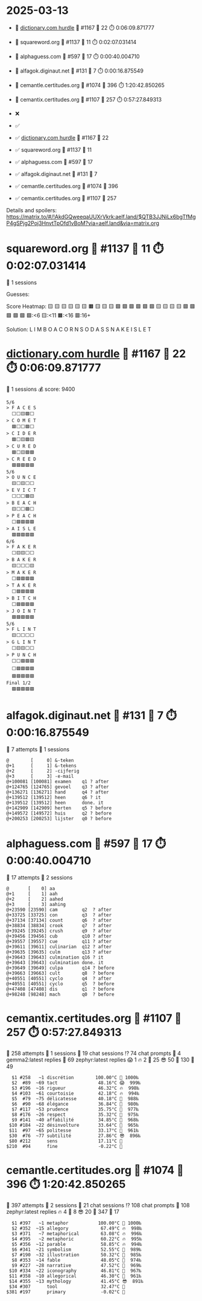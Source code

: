 # 2025-03-13

- 🔗 [dictionary.com hurdle](https://play.dictionary.com/games/todays-hurdle) 🧩 #1167 🥳 22 ⏱️ 0:06:09.871777
- 🔗 squareword.org 🧩 #1137 🥳 11 ⏱️ 0:02:07.031414
- 🔗 alphaguess.com 🧩 #597 🥳 17 ⏱️ 0:00:40.004710
- 🔗 alfagok.diginaut.net 🧩 #131 🥳 7 ⏱️ 0:00:16.875549
- 🔗 cemantle.certitudes.org 🧩 #1074 🥳 396 ⏱️ 1:20:42.850265
- 🔗 cemantix.certitudes.org 🧩 #1107 🥳 257 ⏱️ 0:57:27.849313

- ❌
- ✅

- ✅ [dictionary.com hurdle](https://play.dictionary.com/games/todays-hurdle) 🧩 #1167 🥳 22
- ✅ squareword.org 🧩 #1137 🥳 11
- ✅ alphaguess.com 🧩 #597 🥳 17
- ✅ alfagok.diginaut.net 🧩 #131 🥳 7
- ✅ cemantle.certitudes.org 🧩 #1074 🥳 396
- ✅ cemantix.certitudes.org 🧩 #1107 🥳 257

Details and spoilers: https://matrix.to/#/!AkdGQweeqaUUXrVkrk:aelf.land/$QTB3JJNiLx6bgTfMgP4gSPjg2Poj3HnvtTpOfd1vBoM?via=aelf.land&via=matrix.org

# squareword.org 🧩 #1137 🥳 11 ⏱️ 0:02:07.031414

📜 1 sessions

Guesses:

Score Heatmap:
    🟨 🟨 🟨 🟨 🟨
    🟨 🟧 🟨 🟨 🟨
    🟩 🟩 🟩 🟩 🟩
    🟩 🟨 🟨 🟨 🟨
    🟩 🟩 🟩 🟩 🟩
    🟩:<6 🟨:<11 🟧:<16 🟥:16+

Solution:
    L I M B O
    A C O R N
    S O D A S
    S N A K E
    I S L E T

# [dictionary.com hurdle](https://play.dictionary.com/games/todays-hurdle) 🧩 #1167 🥳 22 ⏱️ 0:06:09.871777

📜 1 sessions
💰 score: 9400

    5/6
    > F A C E S
      ⬜⬜🟨🟩⬜
    > C O M E T
      🟩⬜⬜🟩⬜
    > C I D E R
      🟩⬜🟨🟩🟨
    > C U R E D
      🟩⬜🟨🟩🟩
    > C R E E D
      🟩🟩🟩🟩🟩
    5/6
    > O U N C E
      🟨⬜🟨⬜⬜
    > E V I C T
      ⬜⬜⬜🟩🟨
    > B E A C H
      🟨⬜⬜🟩⬜
    > P E A C H
      ⬜🟩🟩🟩🟩
    > A I S L E
      🟩🟩🟩🟩🟩
    6/6
    > F A K E R
      ⬜🟨🟨⬜⬜
    > B A K E R
      🟨⬜⬜⬜🟨
    > M A K E R
      ⬜🟩🟩🟩🟩
    > T A K E R
      ⬜🟩🟩🟩🟩
    > B I T C H
      ⬜🟩🟩🟩🟩
    > J O I N T
      🟩🟩🟩🟩🟩
    5/6
    > F L I N T
      🟨⬜⬜⬜⬜
    > G L I N T
      ⬜🟨🟨⬜⬜
    > P U N C H
      ⬜⬜🟩🟩🟩
      ⬜🟩🟩🟩🟩
      🟩🟩🟩🟩🟩
    Final 1/2
      🟩🟩🟩🟩🟩

# alfagok.diginaut.net 🧩 #131 🥳 7 ⏱️ 0:00:16.875549

🤔 7 attempts
📜 1 sessions

    @        [     0] &-teken   
    @+1      [     1] &-tekens  
    @+2      [     2] -cijferig 
    @+3      [     3] -e-mail   
    @+100081 [100081] examen    q1 ? after
    @+124765 [124765] gevoel    q3 ? after
    @+136271 [136271] hand      q4 ? after
    @+139512 [139512] heen      q6 ? it
    @+139512 [139512] heen      done. it
    @+142909 [142909] herten    q5 ? before
    @+149572 [149572] huis      q2 ? before
    @+200253 [200253] lijster   q0 ? before

# alphaguess.com 🧩 #597 🥳 17 ⏱️ 0:00:40.004710

🤔 17 attempts
📜 2 sessions

    @       [    0] aa          
    @+1     [    1] aah         
    @+2     [    2] aahed       
    @+3     [    3] aahing      
    @+23590 [23590] cam         q2  ? after
    @+33725 [33725] con         q3  ? after
    @+37134 [37134] count       q6  ? after
    @+38834 [38834] crook       q7  ? after
    @+39245 [39245] crush       q9  ? after
    @+39456 [39456] cub         q10 ? after
    @+39557 [39557] cue         q11 ? after
    @+39611 [39611] culinarian  q12 ? after
    @+39635 [39635] culm        q13 ? after
    @+39643 [39643] culmination q16 ? it
    @+39643 [39643] culmination done. it
    @+39649 [39649] culpa       q14 ? before
    @+39663 [39663] cult        q8  ? before
    @+40551 [40551] cyclo       q4  ? after
    @+40551 [40551] cyclo       q5  ? before
    @+47408 [47408] dis         q1  ? before
    @+98248 [98248] mach        q0  ? before

# cemantix.certitudes.org 🧩 #1107 🥳 257 ⏱️ 0:57:27.849313

🤔 258 attempts
📜 1 sessions
🫧 19 chat sessions
⁉️ 74 chat prompts
🤖 4 gemma2:latest replies
🤖 69 zephyr:latest replies
😱   1 🔥   2 🥵  25 😎  50 🥶 130 🧊  49

      $1 #258   ~1 discrétion        100.00°C 🥳 1000‰
      $2  #89  ~69 tact               48.16°C 😱  999‰
      $3 #196  ~16 rigueur            46.32°C 🔥  998‰
      $4 #103  ~61 courtoisie         42.18°C 🔥  994‰
      $5  #79  ~75 délicatesse        40.18°C 🥵  988‰
      $6  #90  ~68 élégance           36.84°C 🥵  980‰
      $7 #117  ~53 prudence           35.75°C 🥵  977‰
      $8 #176  ~26 respect            35.32°C 🥵  975‰
      $9 #141  ~40 affabilité         34.85°C 🥵  968‰
     $10 #184  ~22 désinvolture       33.64°C 🥵  965‰
     $11  #97  ~65 politesse          33.17°C 🥵  961‰
     $30  #76  ~77 subtilité          27.86°C 😎  896‰
     $80 #212      sens               17.11°C 🥶
    $210  #94      fine               -0.22°C 🧊

# cemantle.certitudes.org 🧩 #1074 🥳 396 ⏱️ 1:20:42.850265

🤔 397 attempts
📜 2 sessions
🫧 21 chat sessions
⁉️ 108 chat prompts
🤖 108 zephyr:latest replies
🔥   4 🥵   8 😎  20 🥶 347 🧊  17

      $1 #397   ~1 metaphor           100.00°C 🥳 1000‰
      $2 #352  ~15 allegory            67.49°C 🔥  998‰
      $3 #371   ~7 metaphorical        63.08°C 🔥  996‰
      $4 #395   ~2 metaphoric          60.22°C 🔥  995‰
      $5 #356  ~12 parable             58.85°C 🔥  994‰
      $6 #341  ~21 symbolism           52.55°C 🥵  989‰
      $7 #190  ~32 illustration        50.32°C 🥵  985‰
      $8 #353  ~14 fable               48.05°C 🥵  974‰
      $9 #227  ~28 narrative           47.52°C 🥵  969‰
     $10 #334  ~22 iconography         46.81°C 🥵  967‰
     $11 #358  ~10 allegorical         46.30°C 🥵  961‰
     $14 #355  ~13 mythology           41.45°C 😎  891‰
     $34 #307      tool                32.47°C 🥶
    $381 #197      primary             -0.02°C 🧊
